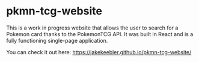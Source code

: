# pkmn-tcg-website

This is a work in progress website that allows the user to search for a Pokemon card thanks to the PokemonTCG API. It was built in React and is a fully functioning single-page application.

You can check it out here:
https://jakekeebler.github.io/pkmn-tcg-website/
